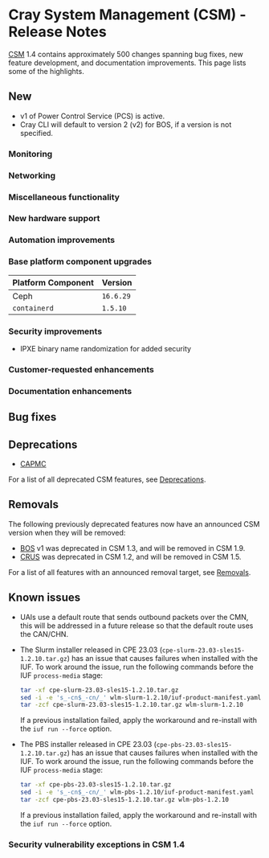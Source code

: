 # Cray System Management (CSM) - Release Notes

[CSM](glossary.md#cray-system-management-csm) 1.4 contains approximately 500 changes spanning bug fixes, new feature development, and documentation improvements. This page lists some of the highlights.

## New

* v1 of Power Control Service (PCS) is active.
* Cray CLI will default to version 2 (v2) for BOS, if a version is not specified.

### Monitoring

### Networking

### Miscellaneous functionality

### New hardware support

### Automation improvements

### Base platform component upgrades

| Platform Component           | Version        |
|------------------------------|----------------|
| Ceph                         | `16.6.29`      |
| `containerd`                 | `1.5.10`       |

### Security improvements

* IPXE binary name randomization for added security

### Customer-requested enhancements

### Documentation enhancements

## Bug fixes

## Deprecations

* [CAPMC](glossary.md#cray-advanced-platform-monitoring-and-control-capmc)

For a list of all deprecated CSM features, see [Deprecations](introduction/deprecated_features/README.md#deprecations).

## Removals

The following previously deprecated features now have an announced CSM version when they will be removed:

* [BOS](glossary.md#boot-orchestration-service-bos) v1 was deprecated in CSM 1.3, and will be removed in CSM 1.9.
* [CRUS](glossary.md#compute-rolling-upgrade-service-crus) was deprecated in CSM 1.2, and will be removed in CSM 1.5.

For a list of all features with an announced removal target, see [Removals](introduction/deprecated_features/README.md#removals).

## Known issues

* UAIs use a default route that sends outbound packets over the CMN, this will be addressed in a future release so that the default route uses the CAN/CHN.
* The Slurm installer released in CPE 23.03 (`cpe-slurm-23.03-sles15-1.2.10.tar.gz`) has an issue that causes failures when installed with the IUF. To work around the issue, run the following commands before the IUF `process-media` stage:

  ```bash
  tar -xf cpe-slurm-23.03-sles15-1.2.10.tar.gz
  sed -i -e 's_-cn$_-cn/_' wlm-slurm-1.2.10/iuf-product-manifest.yaml
  tar -zcf cpe-slurm-23.03-sles15-1.2.10.tar.gz wlm-slurm-1.2.10
  ```

  If a previous installation failed, apply the workaround and re-install with the `iuf run --force` option.

* The PBS installer released in CPE 23.03 (`cpe-pbs-23.03-sles15-1.2.10.tar.gz`) has an issue that causes failures when installed with the IUF. To work around the issue, run the following commands before the IUF `process-media` stage:

  ```bash
  tar -xf cpe-pbs-23.03-sles15-1.2.10.tar.gz
  sed -i -e 's_-cn$_-cn/_' wlm-pbs-1.2.10/iuf-product-manifest.yaml
  tar -zcf cpe-pbs-23.03-sles15-1.2.10.tar.gz wlm-pbs-1.2.10
  ```

  If a previous installation failed, apply the workaround and re-install with the `iuf run --force` option.

### Security vulnerability exceptions in CSM 1.4
